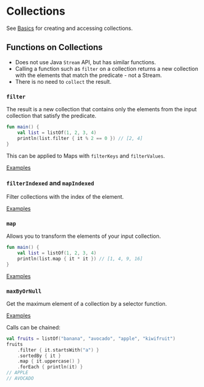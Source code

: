 # Collections
See [Basics](01_basics.md) for creating and accessing collections.

## Functions on Collections
- Does not use Java `Stream` API, but has similar functions.
- Calling a function such as `filter` on a collection returns a new collection with the elements that match the predicate - not a Stream.
- There is no need to `collect` the result.

### `filter`
The result is a new collection that contains only the elements from the input
collection that satisfy the predicate.
```kotlin
fun main() {
    val list = listOf(1, 2, 3, 4)
    println(list.filter { it % 2 == 0 }) // [2, 4]
}   
```

This can be applied to Maps with `filterKeys` and `filterValues`.

[Examples](src/05/filter.kt)

### `filterIndexed` and `mapIndexed`

Filter collections with the index of the element.

[Examples](src/05/indexed.kt)

### `map`
Allows you to transform the elements of your input collection.
```kotlin
fun main() {
    val list = listOf(1, 2, 3, 4)
    println(list.map { it * it }) // [1, 4, 9, 16]
}
```

[Examples](src/05/map.kt)

### `maxByOrNull`

Get the maximum element of a collection by a selector function. 

[Examples](src/05/maxByOrNull.kt)

Calls can be chained:
```kotlin
val fruits = listOf("banana", "avocado", "apple", "kiwifruit")
fruits
    .filter { it.startsWith("a") }
    .sortedBy { it }
    .map { it.uppercase() }
    .forEach { println(it) }
// APPLE
// AVOCADO
```